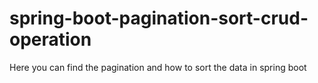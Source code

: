 # spring-boot-pagination-sort-crud-operation

Here you can find the pagination and how to sort the data in spring boot
